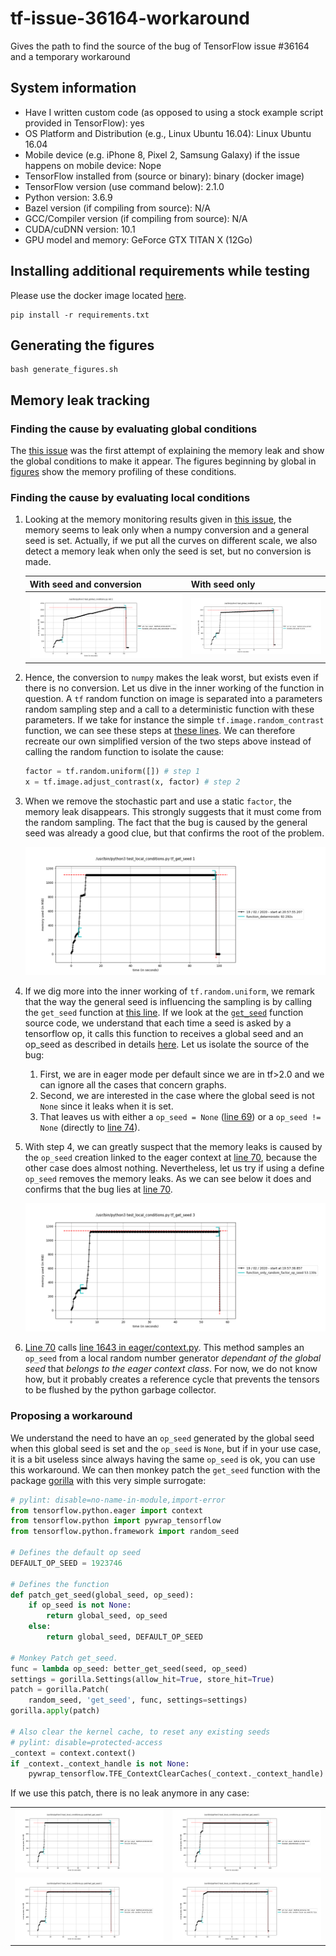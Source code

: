# tf-issue-36164-workaround

Gives the path to find the source of the bug of TensorFlow issue #36164 and a temporary workaround

## System information

- Have I written custom code (as opposed to using a stock example script provided in TensorFlow): yes
- OS Platform and Distribution (e.g., Linux Ubuntu 16.04): Linux Ubuntu 16.04
- Mobile device (e.g. iPhone 8, Pixel 2, Samsung Galaxy) if the issue happens on mobile device: Nope
- TensorFlow installed from (source or binary): binary (docker image)
- TensorFlow version (use command below): 2.1.0
- Python version: 3.6.9
- Bazel version (if compiling from source): N/A
- GCC/Compiler version (if compiling from source): N/A
- CUDA/cuDNN version: 10.1
- GPU model and memory: GeForce GTX TITAN X (12Go)

## Installing additional requirements while testing

Please use the docker image located [here](https://hub.docker.com/layers/tensorflow/tensorflow/2.1.0-gpu-py3-jupyter/images/sha256-901b827b19d14aa0dd79ebbd45f410ee9dbfa209f6a4db71041b5b8ae144fea5?context=explore).

```shell
pip install -r requirements.txt
```

## Generating the figures

```shell
bash generate_figures.sh
```

## Memory leak tracking

### Finding the cause by evaluating global conditions

The [this issue](https://github.com/tensorflow/tensorflow/issues/36164) was the first attempt of explaining the memory leak and show the global conditions to make it appear. The figures beginning by global in [figures](figures) show the memory profiling of these conditions.

### Finding the cause by evaluating local conditions

1. Looking at the memory monitoring results given in [this issue](https://github.com/tensorflow/tensorflow/issues/36164), the memory seems to leak only when a numpy conversion and a general seed is set. Actually, if we put all the curves on different scale, we also detect a memory leak when only the seed is set, but no conversion is made.

    |  With seed and conversion |  With seed only |
    |---|---|
    | ![mem_leak_p1](figures/global_function_with_seed_and_conversion.png) | ![mem_leak_p1](figures/global_function_with_seed.png) |

2. Hence, the conversion to `numpy` makes the leak worst, but exists even if there is no conversion. Let us dive in the inner working of the function in question. A `tf` random function on image is separated into a parameters random sampling step and a call to a deterministic function with these parameters. If we take for instance the simple `tf.image.random_contrast` function, we can see these steps at [these lines](https://github.com/tensorflow/tensorflow/blob/v2.1.0/tensorflow/python/ops/image_ops_impl.py#L1613).  We can therefore recreate our own simplified version of the two steps above instead of calling the random function to isolate the cause:

    ```python
    factor = tf.random.uniform([]) # step 1
    x = tf.image.adjust_contrast(x, factor) # step 2
    ```

3. When we remove the stochastic part and use a static `factor`, the memory leak disappears. This strongly suggests that it must come from the random sampling. The fact that the bug is caused by the general seed was already a good clue, but that confirms the root of the problem.

    ![old_seed_function_determinist](figures/local_tf_get_seed_function_deterministic.png)

4. If we dig more into the inner working of `tf.random.uniform`, we remark that the way the general seed is influencing the sampling is by calling the `get_seed` function at [this line](https://github.com/tensorflow/tensorflow/blob/e5bf8de410005de06a7ff5393fafdf832ef1d4ad/tensorflow/python/ops/random_ops.py#L267). If we look at the [`get_seed`](https://github.com/tensorflow/tensorflow/blob/e5bf8de410005de06a7ff5393fafdf832ef1d4ad/tensorflow/python/framework/random_seed.py#L39) function source code, we understand that each time a seed is asked by a tensorflow op, it calls this function to receives a global seed and an op_seed as described in details [here](https://www.tensorflow.org/api_docs/python/tf/random/set_seed). Let us isolate the source of the bug:

    1. First, we are in eager mode per default since we are in tf>2.0 and we can ignore all the cases that concern graphs.
    2. Second, we are interested in the case where the global seed is not `None` since it leaks when it is set.
    3. That leaves us with either a `op_seed = None` ([line 69](https://github.com/tensorflow/tensorflow/blob/e5bf8de410005de06a7ff5393fafdf832ef1d4ad/tensorflow/python/framework/random_seed.py#L69)) or a `op_seed != None` (directly to [line 74](https://github.com/tensorflow/tensorflow/blob/e5bf8de410005de06a7ff5393fafdf832ef1d4ad/tensorflow/python/framework/random_seed.py#L74)).

5. With step 4, we can greatly suspect that the memory leaks is caused by the `op_seed` creation linked to the eager context at [line 70](https://github.com/tensorflow/tensorflow/blob/e5bf8de410005de06a7ff5393fafdf832ef1d4ad/tensorflow/python/framework/random_seed.py#L70), because the other case does almost nothing. Nevertheless, let us try if using a define `op_seed` removes the memory leaks. As we can see below it does and confirms that the bug lies at [line 70](https://github.com/tensorflow/tensorflow/blob/e5bf8de410005de06a7ff5393fafdf832ef1d4ad/tensorflow/python/framework/random_seed.py#L70).

    ![old_seed_function_only_random_factor_op_seed](figures/local_tf_get_seed_function_only_random_factor_op_seed.png)

6. [Line 70](https://github.com/tensorflow/tensorflow/blob/e5bf8de410005de06a7ff5393fafdf832ef1d4ad/tensorflow/python/framework/random_seed.py#L70) calls [line 1643 in eager/context.py](https://github.com/tensorflow/tensorflow/blob/e5bf8de410005de06a7ff5393fafdf832ef1d4ad/tensorflow/python/eager/context.py#L1643). This method samples an `op_seed` from a local random number generator *dependant of the global seed* that *belongs to the eager context class*. For now, we do not know how, but it probably creates a reference cycle that prevents the tensors to be flushed by the python garbage collector.

### Proposing a workaround

We understand the need to have an `op_seed` generated by the global seed when this global seed is set and the `op_seed` is `None`, but if in your use case, it is a bit useless since always having the same `op_seed` is ok, you can use this workaround. We can then monkey patch the `get_seed` function with the package [gorilla](https://github.com/christophercrouzet/gorilla) with this very simple surrogate:

```python
# pylint: disable=no-name-in-module,import-error
from tensorflow.python.eager import context
from tensorflow.python import pywrap_tensorflow
from tensorflow.python.framework import random_seed

# Defines the default op seed
DEFAULT_OP_SEED = 1923746

# Defines the function
def patch_get_seed(global_seed, op_seed):
    if op_seed is not None:
        return global_seed, op_seed
    else:
        return global_seed, DEFAULT_OP_SEED

# Monkey Patch get_seed.
func = lambda op_seed: better_get_seed(seed, op_seed)
settings = gorilla.Settings(allow_hit=True, store_hit=True)
patch = gorilla.Patch(
    random_seed, 'get_seed', func, settings=settings)
gorilla.apply(patch)

# Also clear the kernel cache, to reset any existing seeds
# pylint: disable=protected-access
_context = context.context()
if _context._context_handle is not None:
    pywrap_tensorflow.TFE_ContextClearCaches(_context._context_handle)
```

If we use this patch, there is no leak anymore in any case:

|||
|---|---|
| ![mem_leak_p1](figures/local_patched_get_seed_function.png) | ![mem_leak_p1](figures/local_patched_get_seed_function_deterministic.png) |
| ![mem_leak_p1](figures/local_patched_get_seed_function_only_random_factor.png) | ![mem_leak_p1](figures/local_patched_get_seed_function_only_random_factor_op_seed.png) |
